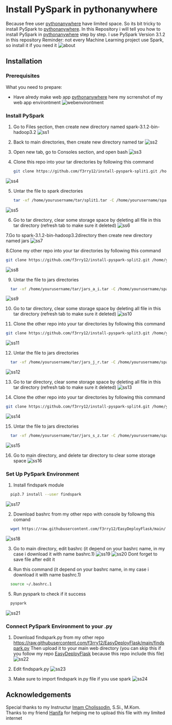 # Install PySpark in pythonanywhere
Because free user [pythonanywhere](https://www.pythonanywhere.com) have limited space. So its bit tricky to install PySpark to [pythonanywhere](https://www.pythonanywhere.com). In this Repository i will tell you how to install PySpark in [pythonanywhere](https://www.pythonanywhere.com) step by step.
I use PySpark Version 3.1.2 in this repository
Reminder: not every Machine Learning project use Spark, so install it if you need it 
![about](https://github.com/f3rry12/install-pyspark-split1/blob/main/readMeAsset/spark.jpg)
 
## Installation
### Prerequisites
What you need to prepare:
* Have alredy make web app [pythonanywhere](https://www.pythonanywhere.com)
here my scrrenshot of my web app environtment
![webenvirontment](https://github.com/f3rry12/install-pyspark-split1/blob/main/readMeAsset/pre.jpg)
  
### Install PySpark
1. Go to Files section, then create new directory named spark-3.1.2-bin-hadoop3.2
![ss1](https://github.com/f3rry12/install-pyspark-split1/blob/main/readMeAsset/ss1.jpg)

2. Back to main directories, then create new directory named tar 
![ss2](https://github.com/f3rry12/install-pyspark-split1/blob/main/readMeAsset/ss2.jpg)

3. Open new tab, go to Consoles section, and open bash
![ss3](https://github.com/f3rry12/install-pyspark-split1/blob/main/readMeAsset/ss3.jpg)

4. Clone this repo into your tar directories by following this command
   ```sh
   git clone https://github.com/f3rry12/install-pyspark-split1.git /home/yourusername/tar/
   ```
![ss4](https://github.com/f3rry12/install-pyspark-split1/blob/main/readMeAsset/ss4.jpg)

5. Untar the file to spark directories
   ```sh
   tar -xf /home/yourusername/tar/split1.tar -C /home/yourusername/spark-3.1.2-bin-hadoop3.2
   ```
![ss5](https://github.com/f3rry12/install-pyspark-split1/blob/main/readMeAsset/ss5.jpg)

6. Go to tar directory, clear some storage space by deleting all file in this tar directory (refresh tab to make sure it deleted)
![ss6](https://github.com/f3rry12/install-pyspark-split1/blob/main/readMeAsset/ss6.jpg)

7.Go to spark-3.1.2-bin-hadoop3.2directory then create new directory named jars
![ss7](https://github.com/f3rry12/install-pyspark-split1/blob/main/readMeAsset/ss7.jpg)

8.Clone my other repo into your tar directories by following this command
   ```sh
   git clone https://github.com/f3rry12/install-pyspark-split2.git /home/yourusername/tar/
   ```
![ss8](https://github.com/f3rry12/install-pyspark-split1/blob/main/readMeAsset/ss8.jpg)

9. Untar the file to jars directories
 ```sh
   tar -xf /home/yourusername/tar/jars_a_i.tar -C /home/yourusername/spark-3.1.2-bin-hadoop3.2/jars
   ```
![ss9](https://github.com/f3rry12/install-pyspark-split1/blob/main/readMeAsset/ss9.jpg)   

10. Go to tar directory, clear some storage space by deleting all file in this tar directory (refresh tab to make sure it deleted)
![ss10](https://github.com/f3rry12/install-pyspark-split1/blob/main/readMeAsset/ss10.jpg) 

11. Clone the other repo into your tar directories by following this command
   ```sh
   git clone https://github.com/f3rry12/install-pyspark-split3.git /home/yourusername/tar/
   ```
![ss11](https://github.com/f3rry12/install-pyspark-split1/blob/main/readMeAsset/ss11.jpg) 

12. Untar the file to jars directories
 ```sh
   tar -xf /home/yourusername/tar/jars_j_r.tar -C /home/yourusername/spark-3.1.2-bin-hadoop3.2/jars
   ```
![ss12](https://github.com/f3rry12/install-pyspark-split1/blob/main/readMeAsset/ss12.jpg) 

13. Go to tar directory, clear some storage space by deleting all file in this tar directory (refresh tab to make sure it deleted)
![ss13](https://github.com/f3rry12/install-pyspark-split1/blob/main/readMeAsset/ss13.jpg) 

14. Clone the other repo into your tar directories by following this command
   ```sh
   git clone https://github.com/f3rry12/install-pyspark-split4.git /home/yourusername/tar/
   ```
![ss14](https://github.com/f3rry12/install-pyspark-split1/blob/main/readMeAsset/ss14.jpg) 

15. Untar the file to jars directories
 ```sh
   tar -xf /home/yourusername/tar/jars_s_z.tar -C /home/yourusername/spark-3.1.2-bin-hadoop3.2/jars
   ```
![ss15](https://github.com/f3rry12/install-pyspark-split1/blob/main/readMeAsset/ss15.jpg) 

16. Go to main directory, and delete tar directory to clear some storage space
![ss16](https://github.com/f3rry12/install-pyspark-split1/blob/main/readMeAsset/ss16.jpg) 

### Set Up PySpark Environment
1. Install findspark module
 ```sh
   pip3.7 install --user findspark
   ```
![ss17](https://github.com/f3rry12/install-pyspark-split1/blob/main/readMeAsset/ss17.jpg) 

2. Download bashrc from my other repo with console by followng this comand
 ```sh
   wget https://raw.githubusercontent.com/f3rry12/EasyDeployFlask/main/.bashrc
   ```
![ss18](https://github.com/f3rry12/install-pyspark-split1/blob/main/readMeAsset/ss18.jpg) 

3. Go to main directory, edit bashrc (it depend on your bashrc name, in my case i download it with name bashrc.1)
![ss19](https://github.com/f3rry12/install-pyspark-split1/blob/main/readMeAsset/ss19.jpg) 
![ss20](https://github.com/f3rry12/install-pyspark-split1/blob/main/readMeAsset/ss20.jpg) 
Dont forget to save file after edit it

4. Run this command (it depend on your bashrc name, in my case i download it with name bashrc.1)
 ```sh
   source ~/.bashrc.1
   ```
5. Run pyspark to check if it success
 ```sh
   pyspark
   ```
![ss21](https://github.com/f3rry12/install-pyspark-split1/blob/main/readMeAsset/ss21.jpg) 

### Connect PySpark Environment to your .py
1. Download findspark.py from my other repo https://raw.githubusercontent.com/f3rry12/EasyDeployFlask/main/findspark.py
   Then upload it to your main web directory
   (you can skip this if you follow my repo [EasyDeployFlask](https://github.com/f3rry12/EasyDeployFlask) because this repo include this file)
![ss22](https://github.com/f3rry12/install-pyspark-split1/blob/main/readMeAsset/ss22.jpg) 

2. Edit findspark.py
![ss23](https://github.com/f3rry12/install-pyspark-split1/blob/main/readMeAsset/ss23.jpg) 

3. Make sure to import findspark in.py file if you use spark
![ss24](https://github.com/f3rry12/install-pyspark-split1/blob/main/readMeAsset/ss24.jpg) 

## Acknowledgements
Special thanks to my Instructur [Imam Cholissodin](https://github.com/imamcs19), S.Si., M.Kom. <br>
Thanks to my friend [Hanifa](https://github.com/H4nifa) for helping me to upload this file with my limited internet <br>
